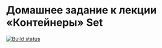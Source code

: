
# Домашнее задание к лекции «Контейнеры» Set

[![Build status](https://ci.appveyor.com/api/projects/status/9i7flwxqrq0o40j0?svg=true)](https://ci.appveyor.com/project/AlexeyKondrachuk/ajs-containers-set)